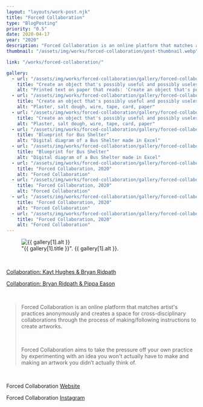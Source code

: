 ```yaml
---
layout: "layouts/work-post.njk"
title: "Forced Collaboration"
type: "BlogPosting"
priority: "0.5"
date: 2020-04-17
year: "2020"
description: "Forced Collaboration is an online platform that matches artist's practices anonymously and creates a space for cross-disciplinary collaborations through the process of making/following instructions to create artworks."
thumbnail: "/assets/img/works/forced-collaboration/post-thumbnail.webp"

link: "/works/forced-collaboration/"

gallery:
  - url: "/assets/img/works/forced-collaboration/gallery/forced-collaboration-1.webp"
    title: "Create an object that's possibly useful and possibly useless but definitely beautiful"
    alt: "Printed text on paper that reads: 'Create an object that's possibly useful and possibly useless but definitely beautiful'"
  - url: "/assets/img/works/forced-collaboration/gallery/forced-collaboration-2.webp"
    title: "Create an object that's possibly useful and possibly useless but definitely beautiful"
    alt: "Plaster, salt dough, wire, tape, card, paper"
  - url: "/assets/img/works/forced-collaboration/gallery/forced-collaboration-3.png"
    title: "Create an object that's possibly useful and possibly useless but definitely beautiful"
    alt: "Plaster, salt dough, wire, tape, card, paper"
  - url: "/assets/img/works/forced-collaboration/gallery/forced-collaboration-3.webp"
    title: "Blueprint for Bus Shelter"
    alt: "Digital diagram of a Bus Shelter made in Excel"
  - url: "/assets/img/works/forced-collaboration/gallery/forced-collaboration-4.webp"
    title: "Blueprint for Bus Shelter"
    alt: "Digital diagram of a Bus Shelter made in Excel"
  - url: "/assets/img/works/forced-collaboration/gallery/forced-collaboration-5.webp"
    title: "Forced Collaboration, 2020"
    alt: "Forced Collaboration"
  - url: "/assets/img/works/forced-collaboration/gallery/forced-collaboration-6.webp"
    title: "Forced Collaboration, 2020"
    alt: "Forced Collaboration"
  - url: "/assets/img/works/forced-collaboration/gallery/forced-collaboration-7.webp"
    title: "Forced Collaboration, 2020"
    alt: "Forced Collaboration"
  - url: "/assets/img/works/forced-collaboration/gallery/forced-collaboration-8.webp"
    title: "Forced Collaboration, 2020"
    alt: "Forced Collaboration"
---
```


<figure class="main-article__figure">
    <img src="{{ gallery[1].url  }}" alt="{{ gallery[1].alt }}" title="{{ gallery[1].title }}">
        <figcaption>
            "{{ gallery[1].title }}". {{ gallery[1].alt }}.
        </figcaption>
</figure>

<br>

<p><i class="fa-solid fa-star-of-life icon-accent"></i> <a href="https://www.forcedcollaboration.org/Kayt-Hughes-and-Bryan-Ridpath">Collaboration: Kayt Hughes & Bryan Ridpath</a> <sup><i class="fa-solid fa-arrow-up-right-from-square icon-grey"></i></sup></p>
<p><i class="fa-solid fa-star-of-life icon-accent"></i> <a href="https://forcedcollaboration.org/Bryan-Ridpath-and-Pippa-Eason">Collaboration: Bryan Ridpath & Pippa Eason</a> <sup><i class="fa-solid fa-arrow-up-right-from-square icon-grey"></i></sup></p>

<br>

<blockquote>
<p>Forced Collaboration is an online platform that matches artist's practices anonymously and creates a space for cross-disciplinary collaborations through the process of making/following instructions to create artworks.</p>

<br>

<p>Forced Collaboration aims to take the pressure off your own practice by experimenting with an idea you won't actually have to make and making an artwork you didn’t actually think of.</p>
</blockquote>

<br>

<p><i class="fa-solid fa-star-of-life icon-accent"></i> Forced Collaboration <a href="https://www.forcedcollaboration.org/">Website</a> <sup><i class="fa-solid fa-arrow-up-right-from-square icon-grey"></i></sup></p>
<p><i class="fa-solid fa-star-of-life icon-accent"></i> Forced Collaboration <a href="https://www.instagram.com/forcedcollaboration_/">Instagram</a> <sup><i class="fa-solid fa-arrow-up-right-from-square icon-grey"></i></sup></p>

<br>
<br>